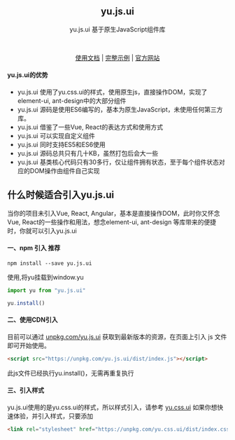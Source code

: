 <h2 align="center">yu.js.ui</h2>
<p align="center">yu.js.ui 基于原生JavaScript组件库</p>

<p align="center">
   <img src="https://img.shields.io/npm/v/yu.js.ui.svg" alt="">
    <img src="https://img.shields.io/github/stars/yurencloud/yu.js.ui.svg" alt="">
    <img src="https://img.shields.io/github/issues/yurencloud/yu.js.ui.svg" alt="">
    <img src="https://img.shields.io/github/forks/yurencloud/yu.js.ui.svg" alt="">
    <img src="https://img.shields.io/github/license/yurencloud/yu.js.ui.svg" alt="">
</p>

<p align="center">
  <a href="http://www.yurencloud.com/js-ui/component/install.html" target="_blank">使用文档</a>
  |
  <a href="https://github.com/yurencloud/yu.js.ui/tree/master/example/component/"  target="_blank">完整示例</a>
  |
  <a href="http://www.yurencloud.com"  target="_blank">官方网站</a>
</p>

#### yu.js.ui的优势

- yu.js.ui 使用了yu.css.ui的样式，使用原生js，直接操作DOM，实现了element-ui, ant-design中的大部分组件
- yu.js.ui 源码是使用ES6编写的，基本为原生JavaScript，未使用任何第三方库。
- yu.js.ui 借鉴了一些Vue, React的表达方式和使用方式
- yu.js.ui 可以实现自定义组件
- yu.js.ui 同时支持ES5和ES6使用
- yu.js.ui 源码总共只有几十KB，虽然打包后会大一些
- yu.js.ui 基类核心代码只有30多行，仅让组件拥有状态，至于每个组件状态对应的DOM操作由组件自己实现

## 什么时候适合引入yu.js.ui
当你的项目未引入Vue, React, Angular，基本是直接操作DOM，此时你又怀念Vue, React的一些操作和用法，想念element-ui, ant-design 等库带来的便捷时，你就可以引入yu.js.ui

#### 一、npm 引入 推荐

```shell
npm install --save yu.js.ui
```

使用,将yu挂载到window.yu

```javascript
import yu from "yu.js.ui"

yu.install()
```

#### 二、使用CDN引入
目前可以通过 [unpkg.com/yu.js.ui](https://unpkg.com/yu.js.ui/dist/index.js) 获取到最新版本的资源，在页面上引入 js 文件即可开始使用。

```html
<script src="https://unpkg.com/yu.js.ui/dist/index.js"></script>
```
此js文件已经执行yu.install()，无需再重复执行

#### 三、引入样式
yu.js.ui使用的是yu.css.ui的样式，所以样式引入，请参考 [yu.css.ui](http://www.yurencloud.com/css/install)
如果你想快速体验，并引入样式，只要添加
```html
<link rel="stylesheet" href="https://unpkg.com/yu.css.ui/dist/index.css">
```
